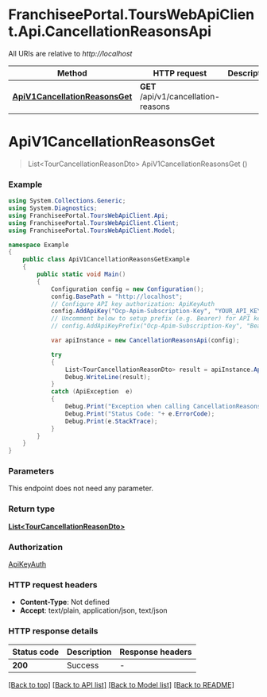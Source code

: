 # FranchiseePortal.ToursWebApiClient.Api.CancellationReasonsApi

All URIs are relative to *http://localhost*

Method | HTTP request | Description
------------- | ------------- | -------------
[**ApiV1CancellationReasonsGet**](CancellationReasonsApi.md#apiv1cancellationreasonsget) | **GET** /api/v1/cancellation-reasons | 


<a name="apiv1cancellationreasonsget"></a>
# **ApiV1CancellationReasonsGet**
> List&lt;TourCancellationReasonDto&gt; ApiV1CancellationReasonsGet ()



### Example
```csharp
using System.Collections.Generic;
using System.Diagnostics;
using FranchiseePortal.ToursWebApiClient.Api;
using FranchiseePortal.ToursWebApiClient.Client;
using FranchiseePortal.ToursWebApiClient.Model;

namespace Example
{
    public class ApiV1CancellationReasonsGetExample
    {
        public static void Main()
        {
            Configuration config = new Configuration();
            config.BasePath = "http://localhost";
            // Configure API key authorization: ApiKeyAuth
            config.AddApiKey("Ocp-Apim-Subscription-Key", "YOUR_API_KEY");
            // Uncomment below to setup prefix (e.g. Bearer) for API key, if needed
            // config.AddApiKeyPrefix("Ocp-Apim-Subscription-Key", "Bearer");

            var apiInstance = new CancellationReasonsApi(config);

            try
            {
                List<TourCancellationReasonDto> result = apiInstance.ApiV1CancellationReasonsGet();
                Debug.WriteLine(result);
            }
            catch (ApiException  e)
            {
                Debug.Print("Exception when calling CancellationReasonsApi.ApiV1CancellationReasonsGet: " + e.Message );
                Debug.Print("Status Code: "+ e.ErrorCode);
                Debug.Print(e.StackTrace);
            }
        }
    }
}
```

### Parameters
This endpoint does not need any parameter.

### Return type

[**List&lt;TourCancellationReasonDto&gt;**](TourCancellationReasonDto.md)

### Authorization

[ApiKeyAuth](../README.md#ApiKeyAuth)

### HTTP request headers

 - **Content-Type**: Not defined
 - **Accept**: text/plain, application/json, text/json


### HTTP response details
| Status code | Description | Response headers |
|-------------|-------------|------------------|
| **200** | Success |  -  |

[[Back to top]](#) [[Back to API list]](../README.md#documentation-for-api-endpoints) [[Back to Model list]](../README.md#documentation-for-models) [[Back to README]](../README.md)


